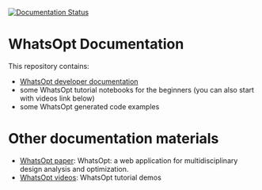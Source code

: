 [![Documentation Status](https://readthedocs.org/projects/whatsopt/badge/?version=latest)](https://whatsopt.readthedocs.io/en/latest/?badge=latest)

# WhatsOpt Documentation

This repository contains: 

* [WhatsOpt developer documentation](https://whatsopt.readthedocs.io) 
* some WhatsOpt tutorial notebooks for the beginners (you can also start with videos link below)
* some WhatsOpt generated code examples

# Other documentation materials

* [WhatsOpt paper](https://www.researchgate.net/publication/333806928_WhatsOpt_a_web_application_for_multidisciplinary_design_analysis_and_optimization): WhatsOpt: a web application for multidisciplinary design analysis and optimization.
* [WhatsOpt videos](https://www.youtube.com/playlist?list=PLhWP4LJdKyGcFZyvsNLU4s2_sdmTSGVeo): WhatsOpt tutorial demos
